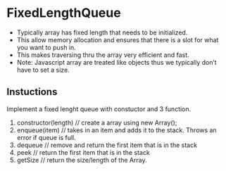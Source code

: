 # FixedLengthQueue

- Typically array has fixed length that needs to be initialized.
- This allow memory allocation and ensures that there is a slot for what you want to push in.
- This makes traversing thru the array very efficient and fast.
- Note: Javascript array are treated like objects thus we typically don’t have to set a size.

## Instuctions

Implement a fixed lenght queue with constuctor and 3 function.

1. constructor(length) // create a array using new Array(<size of array>);
2. enqueue(item) // takes in an item and adds it to the stack. Throws an error if queue is full.
3. dequeue // remove and return the first item that is in the stack
4. peek // return the first item that is in the stack
5. getSize // return the size/length of the Array.
